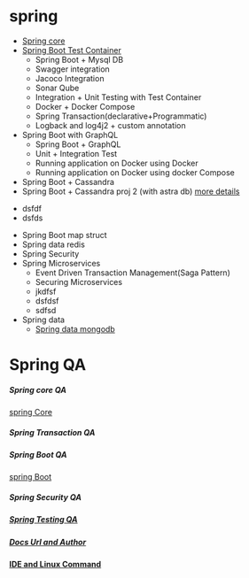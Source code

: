 # spring

 * [Spring core](/spring_core/spring-core.md)
 * [Spring Boot Test Container](/springboot-testcontainer/readme.md)
   - Spring Boot + Mysql DB
   - Swagger integration
   - Jacoco Integration
   - Sonar Qube
   - Integration + Unit Testing with Test Container
   - Docker + Docker Compose
   - Spring Transaction(declarative+Programmatic)
   - Logback and log4j2 + custom annotation 
 * Spring Boot with GraphQL
   - Spring Boot + GraphQL
   - Unit + Integration Test
   - Running application on Docker using Docker
   - Running application on Docker using docker Compose
 * Spring Boot + Cassandra
 * Spring Boot + Cassandra proj 2 (with astra db) [more details](spring-cassandra-proj2/readme.md)
  - dsfdf
  - dsfds
  
 * Spring Boot map struct
 * Spring data redis
 * Spring Security
 * Spring Microservices
   - Event Driven Transaction Management(Saga Pattern)
   - Securing Microservices
   - jkdfsf
   - dsfdsf
   - sdfsd
* Spring data
  - [Spring data mongodb](/spring-data/spring-data-mongo/mongodb.md)
# Spring QA
##### Spring core QA
[spring Core](/spingcoreqa.md)
##### Spring Transaction QA
##### Spring Boot QA
[spring Boot](/spingbootqa.md)
##### Spring Security QA
##### [Spring Testing QA](/spring-testing.md)
##### [Docs Url and Author](/impurlsandauthor.md)
#### [IDE and Linux Command](/IDEAndLinuxCommand.md)
   
